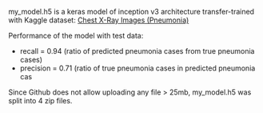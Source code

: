 my_model.h5 is a keras model of inception v3 architecture transfer-trained with
Kaggle dataset: [Chest X-Ray Images (Pneumonia)](https://www.kaggle.com/paultimothymooney/chest-xray-pneumonia)

Performance of the model with test data:
- recall = 0.94 (ratio of predicted pneumonia cases from true pneumonia cases)
- precision = 0.71 (ratio of true pneumonia cases in predicted pneumonia cas  

Since Github does not allow uploading any file > 25mb, my_model.h5 was split into 4 zip files.
